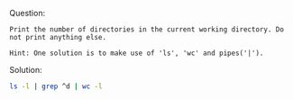 Question:
```
Print the number of directories in the current working directory. Do not print anything else.

Hint: One solution is to make use of 'ls', 'wc' and pipes('|').
```
Solution:
```bash
ls -l | grep ^d | wc -l
```
